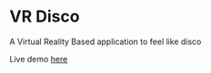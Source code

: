 # VR Disco

A Virtual Reality Based application to feel like disco

Live demo <a href="https://disco-vr.netlify.app/">here</a>

